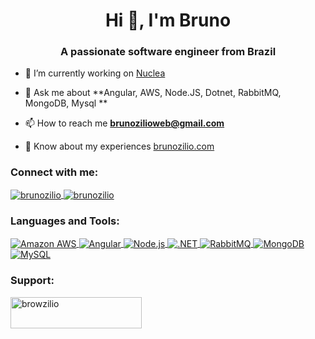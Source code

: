 <h1 align="center">Hi 👋, I'm Bruno</h1>
<h3 align="center">A passionate software engineer from Brazil</h3>

- 🔭 I’m currently working on [Nuclea](https://invillia.com)

- 💬 Ask me about **Angular, AWS, Node.JS, Dotnet, RabbitMQ, MongoDB, Mysql **

- 📫 How to reach me **brunozilioweb@gmail.com**

- 📄 Know about my experiences [brunozilio.com](https://brunozilio.com/sobre-mim)

<h3 align="left">Connect with me:</h3>
<p align="left">
  <a href="https://www.twitch.tv/brunozilio" target="blank">
    <img align="center" src="https://img.shields.io/badge/Twitch-9146FF?style=for-the-badge&logo=twitch&logoColor=white" alt="brunozilio" />
  </a>
  <a href="https://www.linkedin.com/in/bruno-zanon-zilio" target="blank">
    <img align="center" src="https://img.shields.io/badge/LinkedIn-0077B5?style=for-the-badge&logo=linkedin&logoColor=white" alt="brunozilio" />
  </a>
</p>

<h3 align="left">Languages and Tools:</h3>
<p align="left">
  <a href="https://aws.amazon.com" target="blank">
    <img align="center" src="https://img.shields.io/badge/Amazon_AWS-FF9900?style=for-the-badge&logo=amazonaws&logoColor=white" alt="Amazon AWS" />
  </a>
  <a href="https://angular.io" target="blank">
    <img align="center" src="https://img.shields.io/badge/Angular-DD0031?style=for-the-badge&logo=angular&logoColor=white" alt="Angular" />
  </a>
  <a href="https://nodejs.org" target="blank">
    <img align="center" src="https://img.shields.io/badge/Node.js-339933?style=for-the-badge&logo=node.js&logoColor=white" alt="Node.js" />
  </a>
  <a href="https://dotnet.microsoft.com" target="blank">
    <img align="center" src="https://img.shields.io/badge/.NET-512BD4?style=for-the-badge&logo=dotnet&logoColor=white" alt=".NET" />
  </a>
  <a href="https://www.rabbitmq.com" target="blank">
    <img align="center" src="https://img.shields.io/badge/RabbitMQ-FF6600?style=for-the-badge&logo=rabbitmq&logoColor=white" alt="RabbitMQ" />
  </a>
  <a href="https://www.mongodb.com" target="blank">
    <img align="center" src="https://img.shields.io/badge/MongoDB-47A248?style=for-the-badge&logo=mongodb&logoColor=white" alt="MongoDB" />
  </a>
  <a href="https://www.mysql.com" target="blank">
    <img align="center" src="https://img.shields.io/badge/MySQL-4479A1?style=for-the-badge&logo=mysql&logoColor=white" alt="MySQL" />
  </a>
</p>

<h3 align="left">Support:</h3>
<p><a href="https://www.buymeacoffee.com/browzilio"> <img align="left" src="https://cdn.buymeacoffee.com/buttons/v2/default-yellow.png" height="50" width="210" alt="browzilio" /></a></p><br><br>
